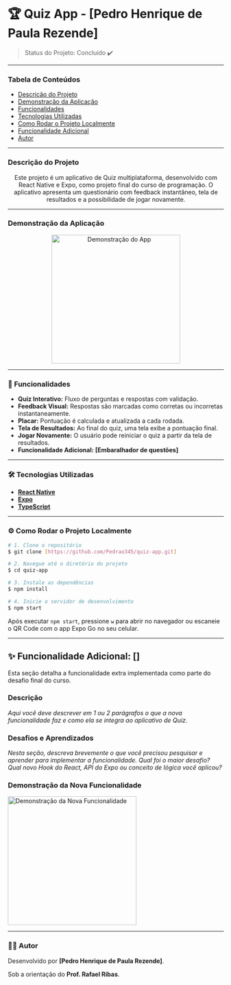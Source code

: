 # 🏆 Quiz App - [Pedro Henrique de Paula Rezende]

> Status do Projeto: Concluído ✔️

---

### Tabela de Conteúdos
* [Descrição do Projeto](#descrição-do-projeto)
* [Demonstração da Aplicação](#demonstração-da-aplicação)
* [Funcionalidades](#-funcionalidades)
* [Tecnologias Utilizadas](#️-tecnologias-utilizadas)
* [Como Rodar o Projeto Localmente](#️-como-rodar-o-projeto-localmente)
* [Funcionalidade Adicional](#-funcionalidade-adicional)
* [Autor](#-autor)

---

### Descrição do Projeto
<p align="center">
Este projeto é um aplicativo de Quiz multiplataforma, desenvolvido com React Native e Expo, como projeto final do curso de programação. O aplicativo apresenta um questionário com feedback instantâneo, tela de resultados e a possibilidade de jogar novamente.
</p>

---

### Demonstração da Aplicação
<p align="center">
  <img src="link-para-seu-gif-ou-video.gif" alt="Demonstração do App" width="300"/>
</p>

---

### 🚀 Funcionalidades

- **Quiz Interativo:** Fluxo de perguntas e respostas com validação.
- **Feedback Visual:** Respostas são marcadas como corretas ou incorretas instantaneamente.
- **Placar:** Pontuação é calculada e atualizada a cada rodada.
- **Tela de Resultados:** Ao final do quiz, uma tela exibe a pontuação final.
- **Jogar Novamente:** O usuário pode reiniciar o quiz a partir da tela de resultados.
- **Funcionalidade Adicional:** **[Embaralhador de questões]**

---

### 🛠️ Tecnologias Utilizadas

- **[React Native](https://reactnative.dev/)**
- **[Expo](https://expo.dev/)**
- **[TypeScript](https://www.typescriptlang.org/)**

---

### ⚙️ Como Rodar o Projeto Localmente

```bash
# 1. Clone o repositório
$ git clone [https://github.com/Pedrao345/quiz-app.git]

# 2. Navegue até o diretório do projeto
$ cd quiz-app

# 3. Instale as dependências
$ npm install

# 4. Inicie o servidor de desenvolvimento
$ npm start
```
Após executar `npm start`, pressione `w` para abrir no navegador ou escaneie o QR Code com o app Expo Go no seu celular.

---

## ✨ Funcionalidade Adicional: []

Esta seção detalha a funcionalidade extra implementada como parte do desafio final do curso.

### Descrição
*Aqui você deve descrever em 1 ou 2 parágrafos o que a nova funcionalidade faz e como ela se integra ao aplicativo de Quiz.*

### Desafios e Aprendizados
*Nesta seção, descreva brevemente o que você precisou pesquisar e aprender para implementar a funcionalidade. Qual foi o maior desafio? Qual novo Hook do React, API do Expo ou conceito de lógica você aplicou?*

### Demonstração da Nova Funcionalidade
  <img src="![quiz-app](https://github.com/user-attachments/assets/f2861302-ae3c-4de7-acbf-49ef4bafa103)
" alt="Demonstração da Nova Funcionalidade" width="300"/>

---

### 👨‍💻 Autor

Desenvolvido por **[Pedro Henrique de Paula Rezende]**.

Sob a orientação do **Prof. Rafael Ribas**.
